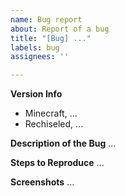 ```yaml
---
name: Bug report
about: Report of a bug
title: "[Bug] ..."
labels: bug
assignees: ''

---
```


**Version Info**
- Minecraft, ...
- Rechiseled, ...

**Description of the Bug**
...

**Steps to Reproduce**
...

**Screenshots**
...
